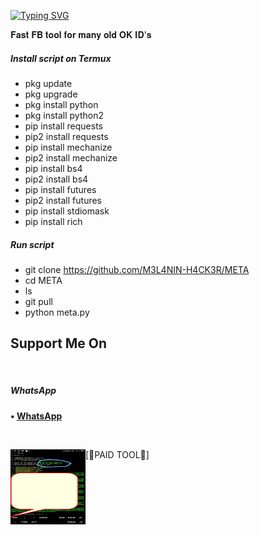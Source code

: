 [![Typing SVG](https://readme-typing-svg.herokuapp.com?color=D90000&lines=WELCOME+TO+MELANIN's+FB+TOOL)](https://git.io/typing-svg)



𝐅𝐚𝐬𝐭 𝐅𝐁 𝐭𝐨𝐨𝐥 𝐟𝐨𝐫 𝐦𝐚𝐧𝐲 𝐨𝐥𝐝 𝐎𝐊 𝐈𝐃'𝐬



##### Install script on Termux
* pkg update
* pkg upgrade
* pkg install python
* pkg install python2
* pip install requests
* pip2 install requests
* pip install mechanize
* pip2 install mechanize
* pip install bs4
* pip2 install bs4
* pip install futures
* pip2 install futures
* pip install stdiomask
* pip install rich
##### Run script
* git clone https://github.com/M3L4NIN-H4CK3R/META
* cd META
* ls
* git pull
* python meta.py




 ## Support Me On

</br>

##### WhatsApp

<b>• [WhatsApp](https://api.whatsapp.com/send?phone=+2349060816396text=Melanin)</b>

<br>

 [🔐PAID TOOL🔐]
<img src="https://github.com/M3L4NIN-H4CK3R/META/blob/main/IMG-20220614-WA0140.jpg" width="120" height="120" align="left">
<center>
